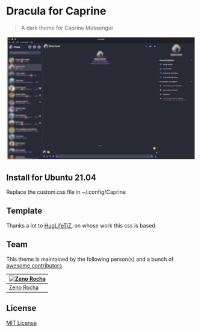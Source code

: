 # Dracula for Caprine

> A dark theme for Caprine Messenger

![Screenshot](./screenshot_2.png)

## Install for Ubuntu 21.04

Replace the custom.css file in ~/.config/Caprine

## Template

Thanks a lot to [HugLifeTiZ](https://gist.github.com/HugLifeTiZ), on whose work this css is based.

## Team

This theme is maintained by the following person(s) and a bunch of [awesome contributors](https://github.com/dracula/template/graphs/contributors).

[![Zeno Rocha](https://github.com/zenorocha.png?size=100)](https://github.com/zenorocha) |
--- |
[Zeno Rocha](https://github.com/zenorocha) |

## License

[MIT License](./LICENSE)
